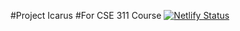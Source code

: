 #Project Icarus
#For CSE 311 Course
[![Netlify Status](https://api.netlify.com/api/v1/badges/95ec0e45-c1c4-45a4-8f3d-e11d6a7fa674/deploy-status)](https://app.netlify.com/sites/icarus-frontend/deploys)
